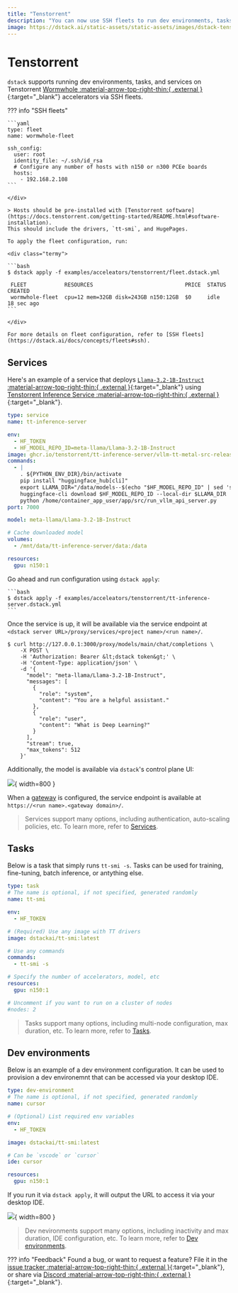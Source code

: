 ```yaml
---
title: "Tenstorrent"
description: "You can now use SSH fleets to run dev environments, tasks, and services on Tenstorrent."  
image: https://dstack.ai/static-assets/static-assets/images/dstack-tenstorrent-min.png
---
```


# Tenstorrent

`dstack` supports running dev environments, tasks, and services on Tenstorrent 
[Wormwhole :material-arrow-top-right-thin:{ .external }](https://tenstorrent.com/en/hardware/wormhole){:target="_blank"} accelerators via SSH fleets.


??? info "SSH fleets"
    <div editor-title="examples/acceleators/tenstorrent/fleet.dstack.yml"> 

    ```yaml
    type: fleet
    name: wormwhole-fleet

    ssh_config:
      user: root
      identity_file: ~/.ssh/id_rsa
      # Configure any number of hosts with n150 or n300 PCEe boards 
      hosts:
        - 192.168.2.108
    ```

    </div>

    > Hosts should be pre-installed with [Tenstorrent software](https://docs.tenstorrent.com/getting-started/README.html#software-installation).
    This should include the drivers, `tt-smi`, and HugePages.

    To apply the fleet configuration, run:

    <div class="termy">

    ```bash
    $ dstack apply -f examples/acceleators/tenstorrent/fleet.dstack.yml

     FLEET            RESOURCES                             PRICE  STATUS  CREATED
     wormwhole-fleet  cpu=12 mem=32GB disk=243GB n150:12GB  $0     idle    18 sec ago
    ```

    </div>

    For more details on fleet configuration, refer to [SSH fleets](https://dstack.ai/docs/concepts/fleets#ssh).

## Services

Here's an example of a service that deploys
[`Llama-3.2-1B-Instruct` :material-arrow-top-right-thin:{ .external }](https://huggingface.co/meta-llama/Llama-3.2-1B){:target="_blank"} 
using [Tenstorrent Inference Service :material-arrow-top-right-thin:{ .external }](https://github.com/tenstorrent/tt-inference-server){:target="_blank"}.

<div editor-title="examples/acceleators/tenstorrent/tt-inference-server.dstack.yml"> 

```yaml
type: service
name: tt-inference-server

env:
  - HF_TOKEN
  - HF_MODEL_REPO_ID=meta-llama/Llama-3.2-1B-Instruct
image: ghcr.io/tenstorrent/tt-inference-server/vllm-tt-metal-src-release-ubuntu-20.04-amd64:0.0.4-v0.56.0-rc47-e2e0002ac7dc
commands:
  - | 
    . ${PYTHON_ENV_DIR}/bin/activate
    pip install "huggingface_hub[cli]"
    export LLAMA_DIR="/data/models--$(echo "$HF_MODEL_REPO_ID" | sed 's/\//--/g')/"
    huggingface-cli download $HF_MODEL_REPO_ID --local-dir $LLAMA_DIR
    python /home/container_app_user/app/src/run_vllm_api_server.py
port: 7000

model: meta-llama/Llama-3.2-1B-Instruct

# Cache downloaded model
volumes:
  - /mnt/data/tt-inference-server/data:/data

resources:
  gpu: n150:1
```

</div>

Go ahead and run configuration using `dstack apply`:

<div class="termy">

    ```bash
    $ dstack apply -f examples/acceleators/tenstorrent/tt-inference-server.dstack.yml
    ```
</div>

Once the service is up, it will be available via the service endpoint
at `<dstack server URL>/proxy/services/<project name>/<run name>/`.

<div class="termy">

```shell
$ curl http://127.0.0.1:3000/proxy/models/main/chat/completions \
    -X POST \
    -H 'Authorization: Bearer &lt;dstack token&gt;' \
    -H 'Content-Type: application/json' \
    -d '{
      "model": "meta-llama/Llama-3.2-1B-Instruct",
      "messages": [
        {
          "role": "system",
          "content": "You are a helpful assistant."
        },
        {
          "role": "user",
          "content": "What is Deep Learning?"
        }
      ],
      "stream": true,
      "max_tokens": 512
    }'
```

</div>

Additionally, the model is available via `dstack`'s control plane UI:

![](https://dstack.ai/static-assets/static-assets/images/dstack-tenstorrent-model-ui.png){ width=800 }

When a [gateway](https://dstack.ai/docs/concepts/gateways.md) is configured, the service endpoint 
is available at `https://<run name>.<gateway domain>/`.

> Services support many options, including authentication, auto-scaling policies, etc. To learn more, refer to [Services](https://dstack.ai/docs/concepts/services).

## Tasks

Below is a task that simply runs `tt-smi -s`. Tasks can be used for training, fine-tuning, batch inference, or antything else.

<div editor-title="examples/acceleators/tenstorrent/tt-smi.dstack.yml"> 

```yaml
type: task
# The name is optional, if not specified, generated randomly
name: tt-smi

env:
  - HF_TOKEN

# (Required) Use any image with TT drivers 
image: dstackai/tt-smi:latest

# Use any commands
commands:
  - tt-smi -s

# Specify the number of accelerators, model, etc
resources:
  gpu: n150:1

# Uncomment if you want to run on a cluster of nodes
#nodes: 2
```

</div>

> Tasks support many options, including multi-node configuration, max duration, etc. To learn more, refer to [Tasks](https://dstack.ai/docs/concepts/tasks).

## Dev environments

Below is an example of a dev environment configuration. It can be used to provision a dev environemnt that can be accessed via your desktop IDE. 

<div editor-title="examples/acceleators/tenstorrent/.dstack.yml"> 

```yaml
type: dev-environment
# The name is optional, if not specified, generated randomly
name: cursor

# (Optional) List required env variables
env:
  - HF_TOKEN

image: dstackai/tt-smi:latest

# Can be `vscode` or `cursor`
ide: cursor

resources:
  gpu: n150:1
```

</div>

If you run it via `dstack apply`, it will output the URL to access it via your desktop IDE.

![](https://dstack.ai/static-assets/static-assets/images/dstack-tenstorrent-cursor.png){ width=800 }

> Dev nevironments support many options, including inactivity and max duration, IDE configuration, etc. To learn more, refer to [Dev environments](https://dstack.ai/docs/concepts/tasks).

??? info "Feedback"
    Found a bug, or want to request a feature? File it in the [issue tracker :material-arrow-top-right-thin:{ .external }](https://github.com/dstackai/dstack/issues){:target="_blank"},
    or share via [Discord :material-arrow-top-right-thin:{ .external }](https://discord.gg/u8SmfwPpMd){:target="_blank"}.
